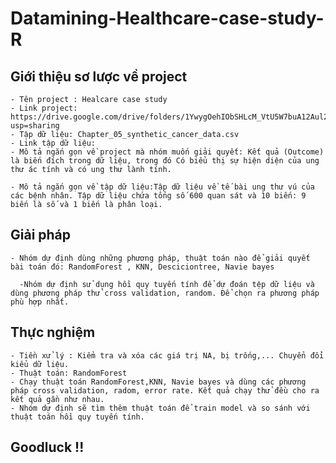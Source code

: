 # Datamining-Healthcare-case-study-R
## Giới thiệu sơ lược về project
	- Tên project : Healcare case study  
	- Link project: https://drive.google.com/drive/folders/1YwygOehIObSHLcM_VtU5W7buA12Aul2e?usp=sharing
	- Tập dữ liệu: Chapter_05_synthetic_cancer_data.csv
	- Link tập dữ liệu: 
	- Mô tả ngắn gọn về project mà nhóm muốn giải quyết: Kết quả (Outcome) là biến đích trong dữ liệu, trong đó Có biểu thị sự hiện diện của ung thư ác tính và có ung thư lành tính.

	- Mô tả ngắn gọn về tập dữ liệu:Tập dữ liệu về tế bài ung thư vú của các bệnh nhân. Tập dữ liệu chứa tổng số 600 quan sát và 10 biến: 9 biến là số và 1 biến là phân loại.
	
## Giải pháp
	- Nhóm dự định dùng những phương pháp, thuật toán nào để giải quyết bài toán đó: RandomForest , KNN, Desciciontree, Navie bayes
	
	  -Nhóm dự định sử dụng hồi quy tuyến tính để dự đoán tệp dữ liệu và dùng phương pháp thử cross validation, random. Để chọn ra phương pháp phù hợp nhất.

## Thực nghiệm
	- Tiền xử lý : Kiểm tra và xóa các giá trị NA, bị trống,... Chuyển đổi kiểu dữ liệu.
	- Thuật toán: RandomForest
	- Chạy thuật toán RandomForest,KNN, Navie bayes và dùng các phương pháp cross validation, radom, error rate. Kết quả chạy thử đều cho ra kết quả gần như nhau. 
	- Nhóm dự định sẽ tìm thêm thuật toán để train model và so sánh với thuật toán hồi quy tuyến tính.
## Goodluck !!

